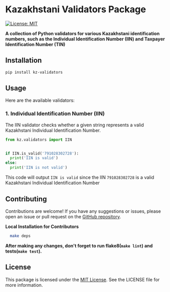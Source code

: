 # Kazakhstani Validators Package

[![License: MIT](https://img.shields.io/badge/License-MIT-green.svg)](https://opensource.org/licenses/MIT)

**A collection of Python validators for various Kazakhstani identification numbers, such as the Individual Identification Number (IIN) and Taxpayer Identification Number (TIN)**

## Installation

```bash
pip install kz-validators
```

## Usage

Here are the available validators:

### 1. Individual Identification Number (IIN)

The IIN validator checks whether a given string represents a valid Kazakhstani Individual Identification Number.

```python
from kz.validators import IIN


if IIN.is_valid('791028302728'):
  print('IIN is valid')
else:
  print('IIN is not valid')

```

This code will output `IIN is valid` since the IIN `791028302728` is a valid Kazakhstani Individual Identification Number

## Contributing

Contributions are welcome! If you have any suggestions or issues, please open an issue or pull request on the [GitHub repository](https://github.com/tlgtaa/py-kz-validators).

**Local Installation for Contributors**

```bash
  make deps
```

**After making any changes, don't forget to run flake8(`make lint`) and tests(`make test`).**

## License

This package is licensed under the [MIT License](https://opensource.org/license/mit/). See the LICENSE file for more information.
